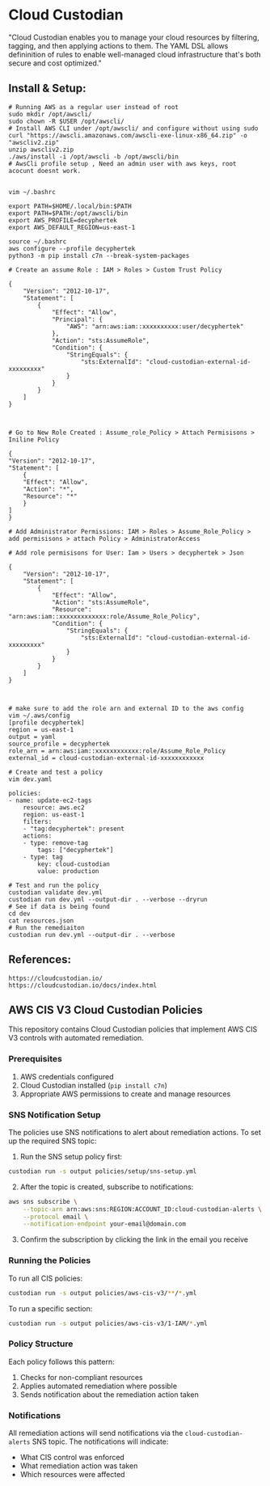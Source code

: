 Cloud Custodian 
===============

"Cloud Custodian enables you to manage your cloud resources by filtering, tagging, and then applying actions to them. The YAML DSL allows defininition of rules to enable well-managed cloud infrastructure that's both secure and cost optimized."

Install & Setup:
----------------

    # Running AWS as a regular user instead of root
    sudo mkdir /opt/awscli/
    sudo chown -R $USER /opt/awscli/
    # Install AWS CLI under /opt/awscli/ and configure without using sudo
    curl "https://awscli.amazonaws.com/awscli-exe-linux-x86_64.zip" -o "awscliv2.zip"
    unzip awscliv2.zip
    ./aws/install -i /opt/awscli -b /opt/awscli/bin
    # AwsCli profile setup , Need an admin user with aws keys, root acocunt doesnt work.
    

    vim ~/.bashrc

    export PATH=$HOME/.local/bin:$PATH
    export PATH=$PATH:/opt/awscli/bin
    export AWS_PROFILE=decyphertek
    export AWS_DEFAULT_REGION=us-east-1

    source ~/.bashrc
    aws configure --profile decyphertek
    python3 -m pip install c7n --break-system-packages

    # Create an assume Role : IAM > Roles > Custom Trust Policy

    {
        "Version": "2012-10-17",
        "Statement": [
            {
                "Effect": "Allow",
                "Principal": {
                    "AWS": "arn:aws:iam::xxxxxxxxxx:user/decyphertek"
                },
                "Action": "sts:AssumeRole",
                "Condition": {
                    "StringEquals": {
                        "sts:ExternalId": "cloud-custodian-external-id-xxxxxxxxx"
                    }
                }
            }
        ]
    }



    # Go to New Role Created : Assume_role_Policy > Attach Permisisons > Iniline Policy

    {
    "Version": "2012-10-17",
    "Statement": [
        {
        "Effect": "Allow",
        "Action": "*",
        "Resource": "*"
        }
    ]
    }

    # Add Administrator Permissions: IAM > Roles > Assume_Role_Policy > add permisisons > attach Policy > AdministratorAccess

    # Add role permisisons for User: Iam > Users > decyphertek > Json

    {
        "Version": "2012-10-17",
        "Statement": [
            {
                "Effect": "Allow",
                "Action": "sts:AssumeRole",
                "Resource": "arn:aws:iam::xxxxxxxxxxxxx:role/Assume_Role_Policy",
                "Condition": {
                    "StringEquals": {
                        "sts:ExternalId": "cloud-custodian-external-id-xxxxxxxxx"
                    }
                }
            }
        ]
    }

    

    # make sure to add the role arn and external ID to the aws config
    vim ~/.aws/config
    [profile decyphertek]
    region = us-east-1
    output = yaml
    source_profile = decyphertek
    role_arn = arn:aws:iam::xxxxxxxxxxxx:role/Assume_Role_Policy
    external_id = cloud-custodian-external-id-xxxxxxxxxxxx

    # Create and test a policy
    vim dev.yaml

    policies:
    - name: update-ec2-tags
        resource: aws.ec2
        region: us-east-1
        filters:
        - "tag:decyphertek": present
        actions:
        - type: remove-tag
            tags: ["decyphertek"]
        - type: tag
            key: cloud-custodian
            value: production

    # Test and run the policy
    custodian validate dev.yml
    custodian run dev.yml --output-dir . --verbose --dryrun
    # See if data is being found
    cd dev  
    cat resources.json
    # Run the remediaiton
    custodian run dev.yml --output-dir . --verbose

References:
------------

    https://cloudcustodian.io/
    https://cloudcustodian.io/docs/index.html

## AWS CIS V3 Cloud Custodian Policies

This repository contains Cloud Custodian policies that implement AWS CIS V3 controls with automated remediation.

### Prerequisites

1. AWS credentials configured
2. Cloud Custodian installed (`pip install c7n`)
3. Appropriate AWS permissions to create and manage resources

### SNS Notification Setup

The policies use SNS notifications to alert about remediation actions. To set up the required SNS topic:

1. Run the SNS setup policy first:
```bash
custodian run -s output policies/setup/sns-setup.yml
```

2. After the topic is created, subscribe to notifications:
```bash
aws sns subscribe \
    --topic-arn arn:aws:sns:REGION:ACCOUNT_ID:cloud-custodian-alerts \
    --protocol email \
    --notification-endpoint your-email@domain.com
```

3. Confirm the subscription by clicking the link in the email you receive

### Running the Policies

To run all CIS policies:
```bash
custodian run -s output policies/aws-cis-v3/**/*.yml
```

To run a specific section:
```bash
custodian run -s output policies/aws-cis-v3/1-IAM/*.yml
```

### Policy Structure

Each policy follows this pattern:
1. Checks for non-compliant resources
2. Applies automated remediation where possible
3. Sends notification about the remediation action taken

### Notifications

All remediation actions will send notifications via the `cloud-custodian-alerts` SNS topic. The notifications will indicate:
- What CIS control was enforced
- What remediation action was taken
- Which resources were affected